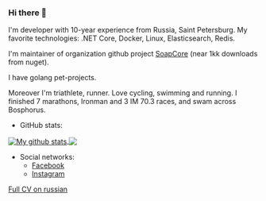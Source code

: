 ### Hi there 👋
I'm developer with 10-year experience from Russia, Saint Petersburg. 
My favorite technologies: .NET Core, Docker, Linux, Elasticsearch, Redis. 

I'm maintainer of organization github project [SoapCore](https://github.com/DigDes/SoapCore) (near 1kk downloads from nuget).

I have golang pet-projects. 

Moreover I'm triathlete, runner. Love cycling, swimming and running. I finished 7 marathons, Ironman and 3 IM 70.3 races, and swam across Bosphorus.

* GitHub stats:  
<a href="https://github.com/anuraghazra/github-readme-stats">
  <img align="center" src="https://github-readme-stats.vercel.app/api?username=kotovaleksandr&show_icons=true&line_height=27&include_all_commits=true" alt="My github stats" />
</a>  
<a href="https://github.com/anuraghazra/github-readme-stats">
  <!-- Change the `github-readme-stats.anuraghazra1.vercel.app` to `github-readme-stats.vercel.app`  -->
  <img align="center" src="https://github-readme-stats.vercel.app/api/top-langs/?username=kotovaleksandr" />
</a>

* Social networks:
    * [Facebook](https://www.facebook.com/destroy.everything.you.touch.today/)
    * [Instagram](https://www.instagram.com/destroy_everything_you_touch/)

[Full CV on russian](https://career.habr.com/kotov-a-48266)
<!--
**kotovaleksandr/kotovaleksandr** is a ✨ _special_ ✨ repository because its `README.md` (this file) appears on your GitHub profile.

Here are some ideas to get you started:

- 🔭 I’m currently working on ...
- 🌱 I’m currently learning ...
- 👯 I’m looking to collaborate on ...
- 🤔 I’m looking for help with ...
- 💬 Ask me about ...
- 📫 How to reach me: ...
- 😄 Pronouns: ...
- ⚡ Fun fact: ...
-->
